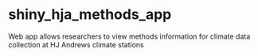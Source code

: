 # shiny_hja_methods_app
Web app allows researchers to view methods information for climate data collection at HJ Andrews climate stations

